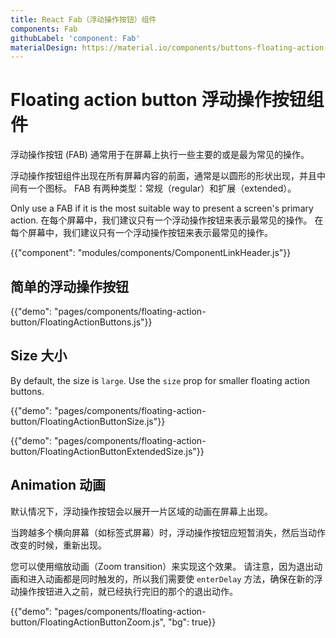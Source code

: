 ```yaml
---
title: React Fab（浮动操作按钮）组件
components: Fab
githubLabel: 'component: Fab'
materialDesign: https://material.io/components/buttons-floating-action-button
---
```


# Floating action button 浮动操作按钮组件

<p class="description">浮动操作按钮 (FAB) 通常用于在屏幕上执行一些主要的或是最为常见的操作。</p>

浮动操作按钮组件出现在所有屏幕内容的前面，通常是以圆形的形状出现，并且中间有一个图标。 FAB 有两种类型：常规（regular）和扩展（extended）。

Only use a FAB if it is the most suitable way to present a screen's primary action. 在每个屏幕中，我们建议只有一个浮动操作按钮来表示最常见的操作。 在每个屏幕中，我们建议只有一个浮动操作按钮来表示最常见的操作。

{{"component": "modules/components/ComponentLinkHeader.js"}}

## 简单的浮动操作按钮

{{"demo": "pages/components/floating-action-button/FloatingActionButtons.js"}}

## Size 大小

By default, the size is `large`. Use the `size` prop for smaller floating action buttons.

{{"demo": "pages/components/floating-action-button/FloatingActionButtonSize.js"}}

{{"demo": "pages/components/floating-action-button/FloatingActionButtonExtendedSize.js"}}

## Animation 动画

默认情况下，浮动操作按钮会以展开一片区域的动画在屏幕上出现。

当跨越多个横向屏幕（如标签式屏幕）时，浮动操作按钮应短暂消失，然后当动作改变的时候，重新出现。

您可以使用缩放动画（Zoom transition）来实现这个效果。 请注意，因为退出动画和进入动画都是同时触发的，所以我们需要使 `enterDelay` 方法，确保在新的浮动操作按钮进入之前，就已经执行完旧的那个的退出动作。

{{"demo": "pages/components/floating-action-button/FloatingActionButtonZoom.js", "bg": true}}
